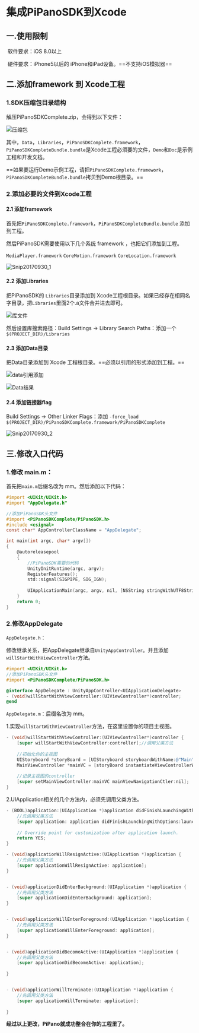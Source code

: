 # 集成PiPanoSDK到Xcode



## 一.使用限制

​	软件要求：iOS 8.0以上

​	硬件要求：iPhone5以后的 iPhone和iPad设备。==不支持iOS模拟器==





## 二.添加framework 到 Xcode工程

### 1.SDK压缩包目录结构

解压PiPanoSDKComplete.zip，会得到以下文件：

![压缩包](http://fortylin-image.oss-cn-shenzhen.aliyuncs.com/doc/2017-10-23-Snip20171020_1.png)

其中，`Data`，`Libraries`，`PiPanoSDKComplete.framework`，`PiPanoSDKCompleteBundle.bundle`是Xcode工程必须要的文件，`Demo`和`Doc`是示例工程和开发文档。

==如果要运行Demo示例工程，请把`PiPanoSDKComplete.framework`，`PiPanoSDKCompleteBundle.bundle`拷贝到Demo根目录。==





### 2.添加必要的文件到Xcode工程

#### 2.1 添加framework

首先把`PiPanoSDKComplete.framework`，`PiPanoSDKCompleteBundle.bundle` 添加到工程。

然后PiPanoSDK需要使用以下几个系统 framework ，也把它们添加到工程。

`MediaPlayer.framework`  `CoreMotion.framework` `CoreLocation.framework`

![Snip20170930_1](http://fortylin-image.oss-cn-shenzhen.aliyuncs.com/doc/2017-10-23-Snip20171020_3.png)





#### 2.2 添加Libraries

把PiPanoSDK的 `Libraries`目录添加到 Xcode工程根目录。如果已经存在相同名字目录，把`Libraries`里面2个.a文件合并进去即可。

![库文件](http://fortylin-image.oss-cn-shenzhen.aliyuncs.com/doc/2017-09-11-074440.jpg)

然后设置库搜索路径：Build Settings -> Library Search Paths：添加一个 `$(PROJECT_DIR)/Libraries`





#### 2.3 添加Data目录

把Data目录添加到 Xcode 工程根目录。==必须以引用的形式添加到工程。==

![data引用添加](http://fortylin-image.oss-cn-shenzhen.aliyuncs.com/doc/2017-09-11-074442.jpg)



![Data结果](http://fortylin-image.oss-cn-shenzhen.aliyuncs.com/doc/2017-09-11-074439.jpg)





#### 2.4 添加链接器flag

Build Settings -> Other Linker Flags：添加 `-force_load $(PROJECT_DIR)/PiPanoSDKComplete.framework/PiPanoSDKComplete`

![Snip20170930_2](http://fortylin-image.oss-cn-shenzhen.aliyuncs.com/doc/2017-10-23-Snip20171020_4.png)





## 三.修改入口代码

### 1.修改 main.m：

首先把`main.m`后缀名改为 mm。然后添加以下代码：

```objective-c
#import <UIKit/UIKit.h>
#import "AppDelegate.h"

//添加PiPanoSDK头文件
#import <PiPanoSDKComplete/PiPanoSDK.h>
#include <csignal>
const char* AppControllerClassName = "AppDelegate";

int main(int argc, char* argv[])
{
    @autoreleasepool
    {
        //PiPanoSDK需要的代码
        UnityInitRuntime(argc, argv);
      	RegisterFeatures();
        std::signal(SIGPIPE, SIG_IGN);
        
        UIApplicationMain(argc, argv, nil, [NSString stringWithUTF8String:AppControllerClassName]);
    }
    return 0;
}
```





### 2.修改AppDelegate

`AppDelegate.h`：

修改继承关系，把AppDelegate继承自`UnityAppController`。并且添加`willStartWithViewController`方法。

```objective-c
#import <UIKit/UIKit.h>
//添加PiPanoSDK头文件
#import <PiPanoSDKComplete/PiPanoSDK.h>

@interface AppDelegate : UnityAppController<UIApplicationDelegate>
- (void)willStartWithViewController:(UIViewController*)controller;
@end
```



`AppDelegate.m`：后缀名改为 mm。

1.实现`willStartWithViewController`方法，在这里设置你的项目主视图。

```objective-c
- (void)willStartWithViewController:(UIViewController*)controller {
    [super willStartWithViewController:controller];//调用父类方法
    
    //初始化你的主视图
    UIStoryboard *storyBoard = [UIStoryboard storyboardWithName:@"Main" bundle:nil];
    MainViewController *mainVC = [storyBoard instantiateViewControllerWithIdentifier:@"idMainViewController"];
    
    //记录主视图的controller
    [super setMainViewController:mainVC mainViewNavigationCtler:nil];
}
```

2.UIApplication相关的几个方法内，必须先调用父类方法。

```objective-c
- (BOOL)application:(UIApplication *)application didFinishLaunchingWithOptions:(NSDictionary *)launchOptions {
  	//先调用父类方法
    [super application: application didFinishLaunchingWithOptions:launchOptions];
    
  	// Override point for customization after application launch.
    return YES;
}

- (void)applicationWillResignActive:(UIApplication *)application {
    //先调用父类方法
    [super applicationWillResignActive: application];
}


- (void)applicationDidEnterBackground:(UIApplication *)application {
    //先调用父类方法
    [super applicationDidEnterBackground: application];
}


- (void)applicationWillEnterForeground:(UIApplication *)application {
    //先调用父类方法
    [super applicationWillEnterForeground: application];
}


- (void)applicationDidBecomeActive:(UIApplication *)application {
    //先调用父类方法
    [super applicationDidBecomeActive: application];
   
}


- (void)applicationWillTerminate:(UIApplication *)application {
    //先调用父类方法
    [super applicationWillTerminate: application];
    
}
```



**经过以上更改，PiPano就成功整合在你的工程里了。**

